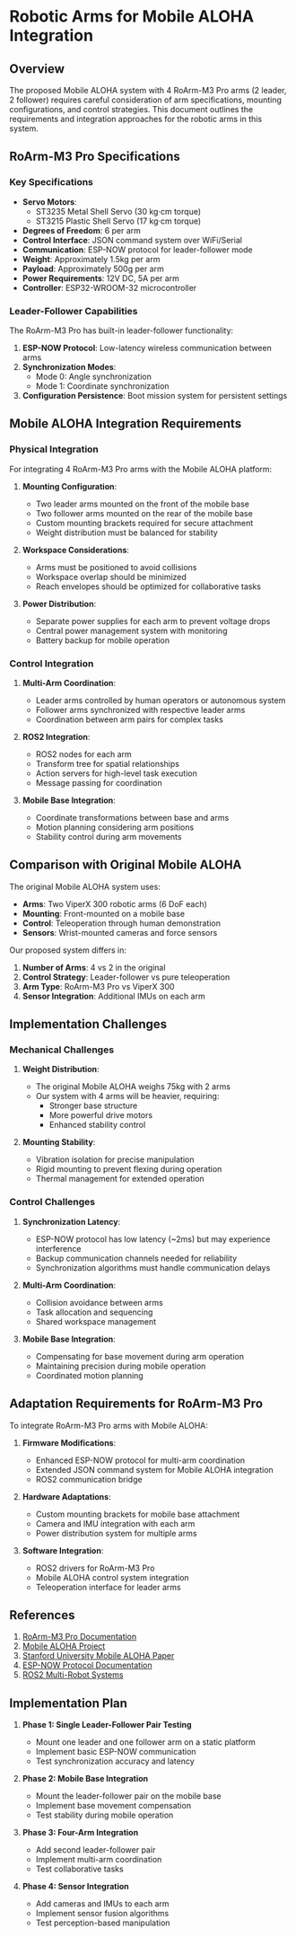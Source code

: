# Robotic Arms for Mobile ALOHA Integration

## Overview

The proposed Mobile ALOHA system with 4 RoArm-M3 Pro arms (2 leader, 2 follower) requires careful consideration of arm specifications, mounting configurations, and control strategies. This document outlines the requirements and integration approaches for the robotic arms in this system.

## RoArm-M3 Pro Specifications

### Key Specifications

- **Servo Motors**: 
  - ST3235 Metal Shell Servo (30 kg·cm torque)
  - ST3215 Plastic Shell Servo (17 kg·cm torque)
- **Degrees of Freedom**: 6 per arm
- **Control Interface**: JSON command system over WiFi/Serial
- **Communication**: ESP-NOW protocol for leader-follower mode
- **Weight**: Approximately 1.5kg per arm
- **Payload**: Approximately 500g per arm
- **Power Requirements**: 12V DC, 5A per arm
- **Controller**: ESP32-WROOM-32 microcontroller

### Leader-Follower Capabilities

The RoArm-M3 Pro has built-in leader-follower functionality:

1. **ESP-NOW Protocol**: Low-latency wireless communication between arms
2. **Synchronization Modes**:
   - Mode 0: Angle synchronization
   - Mode 1: Coordinate synchronization
3. **Configuration Persistence**: Boot mission system for persistent settings

## Mobile ALOHA Integration Requirements

### Physical Integration

For integrating 4 RoArm-M3 Pro arms with the Mobile ALOHA platform:

1. **Mounting Configuration**:
   - Two leader arms mounted on the front of the mobile base
   - Two follower arms mounted on the rear of the mobile base
   - Custom mounting brackets required for secure attachment
   - Weight distribution must be balanced for stability

2. **Workspace Considerations**:
   - Arms must be positioned to avoid collisions
   - Workspace overlap should be minimized
   - Reach envelopes should be optimized for collaborative tasks

3. **Power Distribution**:
   - Separate power supplies for each arm to prevent voltage drops
   - Central power management system with monitoring
   - Battery backup for mobile operation

### Control Integration

1. **Multi-Arm Coordination**:
   - Leader arms controlled by human operators or autonomous system
   - Follower arms synchronized with respective leader arms
   - Coordination between arm pairs for complex tasks

2. **ROS2 Integration**:
   - ROS2 nodes for each arm
   - Transform tree for spatial relationships
   - Action servers for high-level task execution
   - Message passing for coordination

3. **Mobile Base Integration**:
   - Coordinate transformations between base and arms
   - Motion planning considering arm positions
   - Stability control during arm movements

## Comparison with Original Mobile ALOHA

The original Mobile ALOHA system uses:

- **Arms**: Two ViperX 300 robotic arms (6 DoF each)
- **Mounting**: Front-mounted on a mobile base
- **Control**: Teleoperation through human demonstration
- **Sensors**: Wrist-mounted cameras and force sensors

Our proposed system differs in:

1. **Number of Arms**: 4 vs 2 in the original
2. **Control Strategy**: Leader-follower vs pure teleoperation
3. **Arm Type**: RoArm-M3 Pro vs ViperX 300
4. **Sensor Integration**: Additional IMUs on each arm

## Implementation Challenges

### Mechanical Challenges

1. **Weight Distribution**:
   - The original Mobile ALOHA weighs 75kg with 2 arms
   - Our system with 4 arms will be heavier, requiring:
     - Stronger base structure
     - More powerful drive motors
     - Enhanced stability control

2. **Mounting Stability**:
   - Vibration isolation for precise manipulation
   - Rigid mounting to prevent flexing during operation
   - Thermal management for extended operation

### Control Challenges

1. **Synchronization Latency**:
   - ESP-NOW protocol has low latency (~2ms) but may experience interference
   - Backup communication channels needed for reliability
   - Synchronization algorithms must handle communication delays

2. **Multi-Arm Coordination**:
   - Collision avoidance between arms
   - Task allocation and sequencing
   - Shared workspace management

3. **Mobile Base Integration**:
   - Compensating for base movement during arm operation
   - Maintaining precision during mobile operation
   - Coordinated motion planning

## Adaptation Requirements for RoArm-M3 Pro

To integrate RoArm-M3 Pro arms with Mobile ALOHA:

1. **Firmware Modifications**:
   - Enhanced ESP-NOW protocol for multi-arm coordination
   - Extended JSON command system for Mobile ALOHA integration
   - ROS2 communication bridge

2. **Hardware Adaptations**:
   - Custom mounting brackets for mobile base attachment
   - Camera and IMU integration with each arm
   - Power distribution system for multiple arms

3. **Software Integration**:
   - ROS2 drivers for RoArm-M3 Pro
   - Mobile ALOHA control system integration
   - Teleoperation interface for leader arms

## References

1. [RoArm-M3 Pro Documentation](https://www.waveshare.com/wiki/RoArm-M3)
2. [Mobile ALOHA Project](https://mobile-aloha.github.io/)
3. [Stanford University Mobile ALOHA Paper](https://arxiv.org/abs/2401.02117)
4. [ESP-NOW Protocol Documentation](https://docs.espressif.com/projects/esp-idf/en/latest/esp32/api-reference/network/esp_now.html)
5. [ROS2 Multi-Robot Systems](https://docs.ros.org/en/humble/Tutorials/Intermediate/URDF/Using-URDF-with-Robot-State-Publisher.html)

## Implementation Plan

1. **Phase 1: Single Leader-Follower Pair Testing**
   - Mount one leader and one follower arm on a static platform
   - Implement basic ESP-NOW communication
   - Test synchronization accuracy and latency

2. **Phase 2: Mobile Base Integration**
   - Mount the leader-follower pair on the mobile base
   - Implement base movement compensation
   - Test stability during mobile operation

3. **Phase 3: Four-Arm Integration**
   - Add second leader-follower pair
   - Implement multi-arm coordination
   - Test collaborative tasks

4. **Phase 4: Sensor Integration**
   - Add cameras and IMUs to each arm
   - Implement sensor fusion algorithms
   - Test perception-based manipulation
